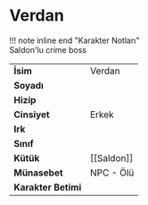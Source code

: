 # Verdan   
!!! note inline end "Karakter Notları"  
	Saldon'lu crime boss     
  
|  |  |  
|---|---|  
| **İsim** | Verdan |  
| **Soyadı** |  |  
| **Hizip** |  |  
| **Cinsiyet** | Erkek |  
| **Irk** |  |  
| **Sınıf** |  |  
| **Kütük** | [[Saldon]] |  
| **Münasebet** | NPC - Ölü |  
| **Karakter Betimi** |  |  
  
  
